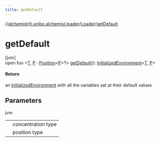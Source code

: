```yaml
---
title: getDefault
---
```

//[alchemist](../../../index.html)/[it.unibo.alchemist.loader](../index.html)/[Loader](index.html)/[getDefault](get-default.html)



# getDefault



[jvm]\
open fun <[T](get-default.html), [P](get-default.html) : [Position](../../it.unibo.alchemist.model.interfaces/-position/index.html)<[P](../../it.unibo.alchemist.loader.deployments/-circle/index.html)>?> [getDefault](get-default.html)(): [InitializedEnvironment](../-initialized-environment/index.html)<[T](https://docs.oracle.com/javase/8/docs/api/java/lang/Iterable.html), [P](../../it.unibo.alchemist.loader.deployments/-circle/index.html)>



#### Return



an [InitializedEnvironment](../-initialized-environment/index.html) with all the variables set at their default values



## Parameters


jvm

| | |
|---|---|
| <T> | concentration type |
| <P> | position type |




